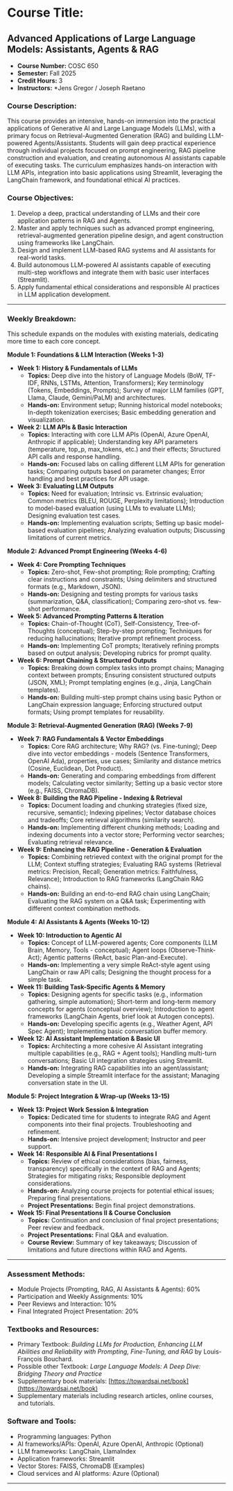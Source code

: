# **Course Title:** 

## Advanced Applications of Large Language Models: Assistants, Agents & RAG

- **Course Number:** COSC 650
- **Semester:** Fall 2025
- **Credit Hours:** 3
- **Instructors:** *Jens Gregor / Joseph Raetano

### **Course Description:**
This course provides an intensive, hands-on immersion into the practical applications of Generative AI and Large Language Models (LLMs), with a primary focus on Retrieval-Augmented Generation (RAG) and building LLM-powered Agents/Assistants. Students will gain deep practical experience through individual projects focused on prompt engineering, RAG pipeline construction and evaluation, and creating autonomous AI assistants capable of executing tasks. The curriculum emphasizes hands-on interaction with LLM APIs, integration into basic applications using Streamlit, leveraging the LangChain framework, and foundational ethical AI practices.

### **Course Objectives:**
1.  Develop a deep, practical understanding of LLMs and their core application patterns in RAG and Agents.
2.  Master and apply techniques such as advanced prompt engineering, retrieval-augmented generation pipeline design, and agent construction using frameworks like LangChain.
3.  Design and implement LLM-based RAG systems and AI assistants for real-world tasks.
4.  Build autonomous LLM-powered AI assistants capable of executing multi-step workflows and integrate them with basic user interfaces (Streamlit).
5.  Apply fundamental ethical considerations and responsible AI practices in LLM application development.

---

### **Weekly Breakdown:**

This schedule expands on the modules with existing materials, dedicating more time to each core concept.

**Module 1: Foundations & LLM Interaction (Weeks 1-3)**

* **Week 1: History & Fundamentals of LLMs**
    * **Topics:** Deep dive into the history of Language Models (BoW, TF-IDF, RNNs, LSTMs, Attention, Transformers); Key terminology (Tokens, Embeddings, Prompts); Survey of major LLM families (GPT, Llama, Claude, Gemini/PaLM) and architectures.
    * **Hands-on:** Environment setup; Running historical model notebooks; In-depth tokenization exercises; Basic embedding generation and visualization.
* **Week 2: LLM APIs & Basic Interaction**
    * **Topics:** Interacting with core LLM APIs (OpenAI, Azure OpenAI, Anthropic if applicable); Understanding key API parameters (temperature, top\_p, max\_tokens, etc.) and their effects; Structured API calls and response handling.
    * **Hands-on:** Focused labs on calling different LLM APIs for generation tasks; Comparing outputs based on parameter changes; Error handling and best practices for API usage.
* **Week 3: Evaluating LLM Outputs**
    * **Topics:** Need for evaluation; Intrinsic vs. Extrinsic evaluation; Common metrics (BLEU, ROUGE, Perplexity limitations); Introduction to model-based evaluation (using LLMs to evaluate LLMs); Designing evaluation test cases.
    * **Hands-on:** Implementing evaluation scripts; Setting up basic model-based evaluation pipelines; Analyzing evaluation outputs; Discussing limitations of current metrics.

**Module 2: Advanced Prompt Engineering (Weeks 4-6)**

* **Week 4: Core Prompting Techniques**
    * **Topics:** Zero-shot, Few-shot prompting; Role prompting; Crafting clear instructions and constraints; Using delimiters and structured formats (e.g., Markdown, JSON).
    * **Hands-on:** Designing and testing prompts for various tasks (summarization, Q&A, classification); Comparing zero-shot vs. few-shot performance.
* **Week 5: Advanced Prompting Patterns & Iteration**
    * **Topics:** Chain-of-Thought (CoT), Self-Consistency, Tree-of-Thoughts (conceptual); Step-by-step prompting; Techniques for reducing hallucinations; Iterative prompt refinement process.
    * **Hands-on:** Implementing CoT prompts; Iteratively refining prompts based on output analysis; Developing rubrics for prompt quality.
* **Week 6: Prompt Chaining & Structured Outputs**
    * **Topics:** Breaking down complex tasks into prompt chains; Managing context between prompts; Ensuring consistent structured outputs (JSON, XML); Prompt templating engines (e.g., Jinja, LangChain templates).
    * **Hands-on:** Building multi-step prompt chains using basic Python or LangChain expression language; Enforcing structured output formats; Using prompt templates for reusability.

**Module 3: Retrieval-Augmented Generation (RAG) (Weeks 7-9)**

* **Week 7: RAG Fundamentals & Vector Embeddings**
    * **Topics:** Core RAG architecture; Why RAG? (vs. Fine-tuning); Deep dive into vector embeddings - models (Sentence Transformers, OpenAI Ada), properties, use cases; Similarity and distance metrics (Cosine, Euclidean, Dot Product).
    * **Hands-on:** Generating and comparing embeddings from different models; Calculating vector similarity; Setting up a basic vector store (e.g., FAISS, ChromaDB).
* **Week 8: Building the RAG Pipeline - Indexing & Retrieval**
    * **Topics:** Document loading and chunking strategies (fixed size, recursive, semantic); Indexing pipelines; Vector database choices and tradeoffs; Core retrieval algorithms (similarity search).
    * **Hands-on:** Implementing different chunking methods; Loading and indexing documents into a vector store; Performing vector searches; Evaluating retrieval relevance.
* **Week 9: Enhancing the RAG Pipeline - Generation & Evaluation**
    * **Topics:** Combining retrieved context with the original prompt for the LLM; Context stuffing strategies; Evaluating RAG systems (Retrieval metrics: Precision, Recall; Generation metrics: Faithfulness, Relevance); Introduction to RAG frameworks (LangChain RAG chains).
    * **Hands-on:** Building an end-to-end RAG chain using LangChain; Evaluating the RAG system on a Q&A task; Experimenting with different context combination methods.

**Module 4: AI Assistants & Agents (Weeks 10-12)**

* **Week 10: Introduction to Agentic AI**
    * **Topics:** Concept of LLM-powered agents; Core components (LLM Brain, Memory, Tools - conceptual); Agent loops (Observe-Think-Act); Agentic patterns (ReAct, basic Plan-and-Execute).
    * **Hands-on:** Implementing a very simple ReAct-style agent using LangChain or raw API calls; Designing the thought process for a simple task.
* **Week 11: Building Task-Specific Agents & Memory**
    * **Topics:** Designing agents for specific tasks (e.g., information gathering, simple automation); Short-term and long-term memory concepts for agents (conceptual overview); Introduction to agent frameworks (LangChain Agents, brief look at Autogen concepts).
    * **Hands-on:** Developing specific agents (e.g., Weather Agent, API Spec Agent); Implementing basic conversation buffer memory.
* **Week 12: AI Assistant Implementation & Basic UI**
    * **Topics:** Architecting a more cohesive AI Assistant integrating multiple capabilities (e.g., RAG + Agent tools); Handling multi-turn conversations; Basic UI integration strategies using Streamlit.
    * **Hands-on:** Integrating RAG capabilities into an agent/assistant; Developing a simple Streamlit interface for the assistant; Managing conversation state in the UI.

**Module 5: Project Integration & Wrap-up (Weeks 13-15)**

* **Week 13: Project Work Session & Integration**
    * **Topics:** Dedicated time for students to integrate RAG and Agent components into their final projects. Troubleshooting and refinement.
    * **Hands-on:** Intensive project development; Instructor and peer support.
* **Week 14: Responsible AI & Final Presentations I**
    * **Topics:** Review of ethical considerations (bias, fairness, transparency) specifically in the context of RAG and Agents; Strategies for mitigating risks; Responsible deployment considerations.
    * **Hands-on:** Analyzing course projects for potential ethical issues; Preparing final presentations.
    * **Project Presentations:** Begin final project demonstrations.
* **Week 15: Final Presentations II & Course Conclusion**
    * **Topics:** Continuation and conclusion of final project presentations; Peer review and feedback.
    * **Project Presentations:** Final Q&A and evaluation.
    * **Course Review:** Summary of key takeaways; Discussion of limitations and future directions within RAG and Agents.

---

### **Assessment Methods:**
* Module Projects (Prompting, RAG, AI Assistants & Agents): 60%
* Participation and Weekly Assignments: 10%
* Peer Reviews and Interaction: 10%
* Final Integrated Project Presentation: 20%

### **Textbooks and Resources:**
* Primary Textbook: *Building LLMs for Production, Enhancing LLM Abilities and Reliability with Prompting, Fine-Tuning, and RAG* by Louis-François Bouchard.
* Possible other Textbook: *Large Language Models: A Deep Dive: Bridging Theory and Practice*
* Supplementary book materials: [https://towardsai.net/book](https://towardsai.net/book)
* Supplementary materials including research articles, online courses, and tutorials.

### **Software and Tools:**
* Programming languages: Python
* AI frameworks/APIs: OpenAI, Azure OpenAI, Anthropic (Optional)
* LLM frameworks: LangChain, LlamaIndex
* Application frameworks: Streamlit
* Vector Stores: FAISS, ChromaDB (Examples)
* Cloud services and AI platforms: Azure (Optional)

---